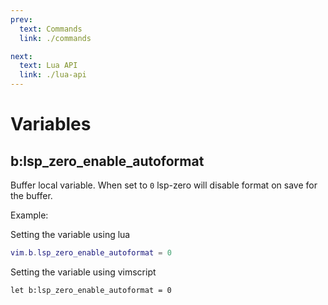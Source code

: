 ```yaml
---
prev:
  text: Commands
  link: ./commands

next:
  text: Lua API
  link: ./lua-api
---
```


# Variables

## b:lsp_zero_enable_autoformat

Buffer local variable. When set to `0` lsp-zero will disable format on save for the buffer.

Example:

Setting the variable using lua

```lua
vim.b.lsp_zero_enable_autoformat = 0
```

Setting the variable using vimscript

```vim
let b:lsp_zero_enable_autoformat = 0
```

